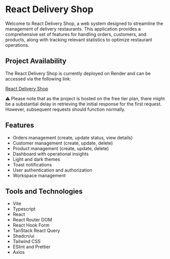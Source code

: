# React Delivery Shop

Welcome to React Delivery Shop, a web system designed to streamline the management of delivery restaurants. This application provides a comprehensive set of features for handling orders, customers, and products, along with tracking relevant statistics to optimize restaurant operations.

## Project Availability

The React Delivery Shop is currently deployed on Render and can be accessed via the following link:

[React Delivery Shop](https://delivery-shop.victorassis.eng.br)

⚠ Please note that as the project is hosted on the free tier plan, there might be a substantial delay in retrieving the initial response for the first request. However, subsequent requests should function normally.

## Features

* Orders management (create, update status, view details)
* Customer management (create, update, delete)
* Product management (create, update, delete)
* Dashboard with operational insights
* Light and dark themes
* Toast notifications
* User authentication and authorization
* Workspace management

## Tools and Technologies

* Vite
* Typescript
* React
* React Router DOM
* React Hook Form
* TanStack React Query
* Shadcn/ui
* Tailwind CSS
* ESlint and Prettier
* Axios

